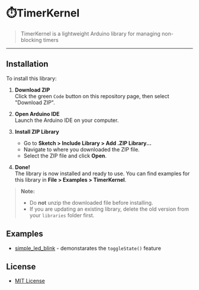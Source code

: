 # ⏱️TimerKernel

>TimerKernel is a lightweight Arduino library for managing non-blocking timers

---

## Installation

To install this library:

1. **Download ZIP**  
   Click the green `Code` button on this repository page, then select "Download ZIP".

2. **Open Arduino IDE**  
   Launch the Arduino IDE on your computer.

3. **Install ZIP Library**  
   - Go to **Sketch > Include Library > Add .ZIP Library...**
   - Navigate to where you downloaded the ZIP file.
   - Select the ZIP file and click **Open**.

4. **Done!**  
   The library is now installed and ready to use. You can find examples for this library in **File > Examples > TimerKernel**.

>**Note:**  
>- Do **not** unzip the downloaded file before installing.  
>- If you are updating an existing library, delete the old version from your `libraries` folder first.

## Examples

- [simple_led_blink](examples/simple_led_blink/simple_led_blink.ino) - demonstarates the `toggleState()` feature

## License

- [MIT License](LICENSE) 
